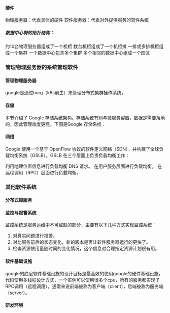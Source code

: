 #### 硬件
  物理服务器：代表具体的硬件
  软件服务器：代表对外提供服务的软件系统

##### 数据中心啊的拓扑结构：
  约10台物理服务器组成了一个机柜
  数台机柜组成了一个机柜排
  一排或多排机柜组成一个集群
  一个数据中心包含多个集群
  多个相邻的数据中心组成一个园区
### 管理物理服务器的系统管理软件


#### 管理物理服务器
google是通过borg（k8s前生）来管理分布式集群操作系统，

#### 存储
本节介绍了 Google 存储系统架构。存储系统有别与微服务容器，数据是需要落地的，因此管理难度更高。下图是Google 存储系统：
#### 网络
Google 使用一个基于 OpenFlow 协议的软件定义网络（SDN），并构建了全球负载均衡系统（GSLB）。GSLB 在三个层面上负责负载均衡工作：

利用地理位置信息进行负载均衡 DNS 请求。
在用户服务层面进行负载均衡。
在远程调用（RPC）层面进行负载均衡。

### 其他软件系统
#### 分布式锁服务

#### 监控与报警系统
监控系统是服务运维中不可或缺的部分，主要有以下几种方式实现监控系统：
1. 对真实问题进行报警。
2. 对比服务前后的状态变化，新的版本是否让软件服务器运行的更快了。
3. 检查资源使用量随时间的变化情况，这个信息对合理指定资源计划很有用。

#### 软件基础设施
google的底层软件基础设施的设计目标是最高效的使用google的硬件基础设施，代码使用多线程设计方式，一个实例可以使用很多个cpu，所有的服务都实现了RPC调用（远程调用），通常来说前端被称为客户端（client），后端被称为服务端（server）。

#### 研发环境

